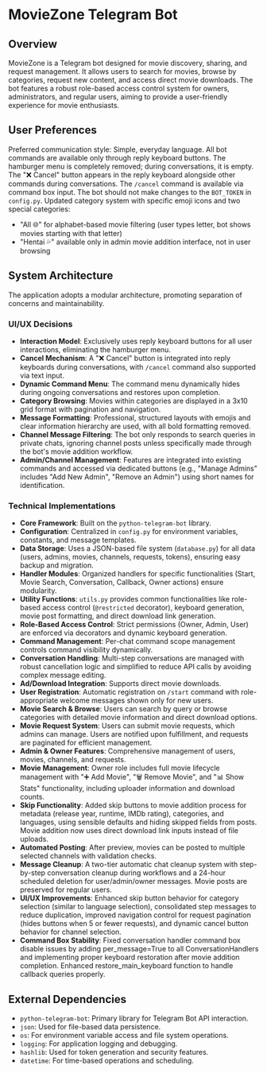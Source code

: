 # MovieZone Telegram Bot

## Overview
MovieZone is a Telegram bot designed for movie discovery, sharing, and request management. It allows users to search for movies, browse by categories, request new content, and access direct movie downloads. The bot features a robust role-based access control system for owners, administrators, and regular users, aiming to provide a user-friendly experience for movie enthusiasts.

## User Preferences
Preferred communication style: Simple, everyday language.
All bot commands are available only through reply keyboard buttons.
The hamburger menu is completely removed; during conversations, it is empty.
The "❌ Cancel" button appears in the reply keyboard alongside other commands during conversations.
The `/cancel` command is available via command box input.
The bot should not make changes to the `BOT_TOKEN` in `config.py`.
Updated category system with specific emoji icons and two special categories:
- "All 🌐" for alphabet-based movie filtering (user types letter, bot shows movies starting with that letter)
- "Hentai 💦" available only in admin movie addition interface, not in user browsing

## System Architecture
The application adopts a modular architecture, promoting separation of concerns and maintainability.

### UI/UX Decisions
- **Interaction Model**: Exclusively uses reply keyboard buttons for all user interactions, eliminating the hamburger menu.
- **Cancel Mechanism**: A "❌ Cancel" button is integrated into reply keyboards during conversations, with `/cancel` command also supported via text input.
- **Dynamic Command Menu**: The command menu dynamically hides during ongoing conversations and restores upon completion.
- **Category Browsing**: Movies within categories are displayed in a 3x10 grid format with pagination and navigation.
- **Message Formatting**: Professional, structured layouts with emojis and clear information hierarchy are used, with all bold formatting removed.
- **Channel Message Filtering**: The bot only responds to search queries in private chats, ignoring channel posts unless specifically made through the bot's movie addition workflow.
- **Admin/Channel Management**: Features are integrated into existing commands and accessed via dedicated buttons (e.g., "Manage Admins" includes "Add New Admin", "Remove an Admin") using short names for identification.

### Technical Implementations
- **Core Framework**: Built on the `python-telegram-bot` library.
- **Configuration**: Centralized in `config.py` for environment variables, constants, and message templates.
- **Data Storage**: Uses a JSON-based file system (`database.py`) for all data (users, admins, movies, channels, requests, tokens), ensuring easy backup and migration.
- **Handler Modules**: Organized handlers for specific functionalities (Start, Movie Search, Conversation, Callback, Owner actions) ensure modularity.
- **Utility Functions**: `utils.py` provides common functionalities like role-based access control (`@restricted` decorator), keyboard generation, movie post formatting, and direct download link generation.
- **Role-Based Access Control**: Strict permissions (Owner, Admin, User) are enforced via decorators and dynamic keyboard generation.
- **Command Management**: Per-chat command scope management controls command visibility dynamically.
- **Conversation Handling**: Multi-step conversations are managed with robust cancellation logic and simplified to reduce API calls by avoiding complex message editing.
- **Ad/Download Integration**: Supports direct movie downloads.
- **User Registration**: Automatic registration on `/start` command with role-appropriate welcome messages shown only for new users.
- **Movie Search & Browse**: Users can search by query or browse categories with detailed movie information and direct download options.
- **Movie Request System**: Users can submit movie requests, which admins can manage. Users are notified upon fulfillment, and requests are paginated for efficient management.
- **Admin & Owner Features**: Comprehensive management of users, movies, channels, and requests.
- **Movie Management**: Owner role includes full movie lifecycle management with "➕ Add Movie", "🗑️ Remove Movie", and "📊 Show Stats" functionality, including uploader information and download counts.
- **Skip Functionality**: Added skip buttons to movie addition process for metadata (release year, runtime, IMDb rating), categories, and languages, using sensible defaults and hiding skipped fields from posts. Movie addition now uses direct download link inputs instead of file uploads.
- **Automated Posting**: After preview, movies can be posted to multiple selected channels with validation checks.
- **Message Cleanup**: A two-tier automatic chat cleanup system with step-by-step conversation cleanup during workflows and a 24-hour scheduled deletion for user/admin/owner messages. Movie posts are preserved for regular users.
- **UI/UX Improvements**: Enhanced skip button behavior for category selection (similar to language selection), consolidated step messages to reduce duplication, improved navigation control for request pagination (hides buttons when 5 or fewer requests), and dynamic cancel button behavior for channel selection.
- **Command Box Stability**: Fixed conversation handler command box disable issues by adding per_message=True to all ConversationHandlers and implementing proper keyboard restoration after movie addition completion. Enhanced restore_main_keyboard function to handle callback queries properly.

## External Dependencies
- `python-telegram-bot`: Primary library for Telegram Bot API interaction.
- `json`: Used for file-based data persistence.
- `os`: For environment variable access and file system operations.
- `logging`: For application logging and debugging.
- `hashlib`: Used for token generation and security features.
- `datetime`: For time-based operations and scheduling.
